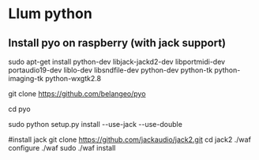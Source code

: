 # Llum python

## Install pyo on raspberry (with jack support)

sudo apt-get install python-dev libjack-jackd2-dev libportmidi-dev portaudio19-dev liblo-dev libsndfile-dev python-dev python-tk python-imaging-tk python-wxgtk2.8

git clone https://github.com/belangeo/pyo

cd  pyo

sudo python setup.py install --use-jack --use-double

#install jack
git clone https://github.com/jackaudio/jack2.git
cd jack2
./waf configure
./waf
sudo ./waf install
